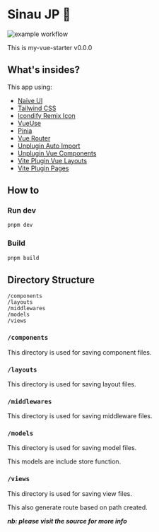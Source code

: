 # Sinau JP 👋

![example workflow](https://github.com/okyaneka/sinau-jp/actions/workflows/pages.yml/badge.svg)

This is my-vue-starter v0.0.0

## What's insides?

This app using:

- [Naive UI](https://www.naiveui.com/)
- [Tailwind CSS](https://tailwindcss.com/)
- [Icondify Remix Icon](https://iconify.design/)
- [VueUse](https://vueuse.org/)
- [Pinia](https://pinia.vuejs.org/)
- [Vue Router](https://router.vuejs.org/)
- [Unplugin Auto Import](https://www.npmjs.com/package/unplugin-auto-import)
- [Unplugin Vue Components](https://www.npmjs.com/package/unplugin-vue-components)
- [Vite Plugin Vue Layouts](https://www.npmjs.com/package/vite-plugin-vue-layouts)
- [Vite Plugin Pages](https://www.npmjs.com/package/vite-plugin-pages)

## How to

### Run dev

```sh
pnpm dev
```

### Build

```sh
pnpm build
```

## Directory Structure

```text
/components
/layouts
/middlewares
/models
/views
```

### `/components`

This directory is used for saving component files.

### `/layouts`

This directory is used for saving layout files.

### `/middlewares`

This directory is used for saving middleware files.

### `/models`

This directory is used for saving model files.

This models are include store function.

### `/views`

This directory is used for saving view files.

This also generate route based on path created.

**_nb: please visit the source for more info_**
